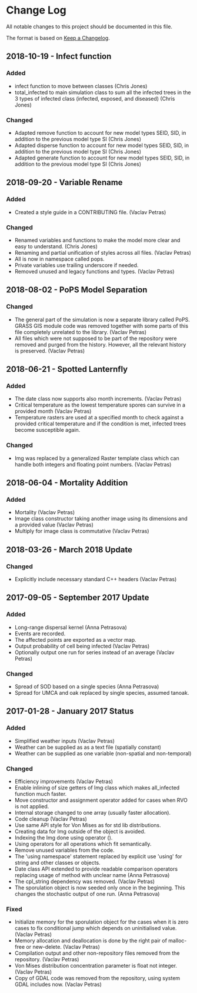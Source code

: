 # Change Log

All notable changes to this project should be documented in this file.

The format is based on [Keep a Changelog](http://keepachangelog.com/).

## 2018-10-19 - Infect function

### Added

- infect function to move between classes  (Chris Jones)
- total_infected to main simulation class to sum all the infected trees in the 3 types of infected class (infected, exposed, and diseased) (Chris Jones)

### Changed

- Adapted remove function to account for new model types SEID, SID, in addition to the previous model type SI (Chris Jones)
- Adapted disperse function to account for new model types SEID, SID, in addition to the previous model type SI (Chris Jones)
- Adapted generate function to account for new model types SEID, SID, in addition to the previous model type SI (Chris Jones)

## 2018-09-20 - Variable Rename

### Added

- Created a style guide in a CONTRIBUTING file. (Vaclav Petras)

### Changed

- Renamed variables and functions to make the model more clear and easy
  to understand. (Chris Jones)
- Renaming and partial unification of styles across all files. (Vaclav Petras)
 - All is now in namespace called pops.
 - Private variables use trailing underscore if needed.
- Removed unused and legacy functions and types. (Vaclav Petras)

## 2018-08-02 - PoPS Model Separation

### Changed

- The general part of the simulation is now a separate library called
  PoPS. GRASS GIS module code was removed together with some parts of
  this file completely unrelated to the library. (Vaclav Petras)
- All files which were not supposed to be part of the repository
  were removed and purged from the history. However, all the relevant
  history is preserved. (Vaclav Petras)

## 2018-06-21 - Spotted Lanternfly

### Added

- The date class now supports also month increments. (Vaclav Petras)
- Critical temperature as the lowest temperature spores can survive
  in a provided month (Vaclav Petras)
 - Temperature rasters are used at a specified month to check against
   a provided critical temperature and if the condition is met,
   infected trees become susceptible again.

### Changed

- Img was replaced by a generalized Raster template class which can
  handle both integers and floating point numbers. (Vaclav Petras)

## 2018-06-04 - Mortality Addition

### Added

- Mortality (Vaclav Petras)
- Image class constructor taking another image using its dimensions
  and a provided value (Vaclav Petras)
- Multiply for image class is commutative (Vaclav Petras)

## 2018-03-26 - March 2018 Update

### Changed

- Explicitly include necessary standard C++ headers (Vaclav Petras)

## 2017-09-05 - September 2017 Update

### Added

- Long-range dispersal kernel (Anna Petrasova)
 - Events are recorded.
 - The affected points are exported as a vector map.
- Output probability of cell being infected (Vaclav Petras)
- Optionally output one run for series instead of an average (Vaclav Petras)

### Changed

- Spread of SOD based on a single species (Anna Petrasova)
 - Spread for UMCA and oak replaced by single species, assumed tanoak.

## 2017-01-28 - January 2017 Status

### Added

- Simplified weather inputs (Vaclav Petras)
 - Weather can be supplied as as a text file (spatially constant)
 - Weather can be supplied as one variable (non-spatial and non-temporal)

### Changed

- Efficiency improvements (Vaclav Petras)
 - Enable inlining of size getters of Img class which makes all_infected
   function much faster.
 - Move constructor and assignment operator added for cases when RVO
   is not applied.
 - Internal storage changed to one array (usually faster allocation).
- Code cleanup (Vaclav Petras)
 - Use same API style for Von Mises as for std lib distributions.
 - Creating data for Img outside of the object is avoided.
 - Indexing the Img done using operator ().
 - Using operators for all operations which fit semantically.
 - Remove unused variables from the code.
 - The 'using namespace' statement replaced by explicit use 'using' for
   string and other classes or objects.
- Date class API extended to provide readable comparison operators
  replacing usage of method with unclear name (Anna Petrasova)
- The cpl_string dependency was removed. (Vaclav Petras)
- The sporulation object is now seeded only once in the beginning.
  This changes the stochastic output of one run. (Anna Petrasova)

### Fixed

- Initialize memory for the sporulation object for the cases when it is
  zero cases to fix conditional jump which depends on uninitialised
  value. (Vaclav Petras)
- Memory allocation and deallocation is done by the right pair of
  malloc-free or new-delete. (Vaclav Petras)
- Compilation output and other non-repository files removed from the
  repository. (Vaclav Petras)
- Von Mises distribution concentration parameter is float not integer.
  (Vaclav Petras)
- Copy of GDAL code was removed from the repository, using system GDAL
  includes now. (Vaclav Petras)
